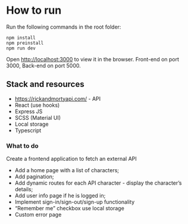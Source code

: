 # How to run
Run the following commands in the root folder:
```
npm install
npm preinstall
npm run dev
```
Open [http://localhost:3000](http://localhost:3000) to view it in the browser. Front-end on port 3000, Back-end on port 5000.

## Stack and resources

* https://rickandmortyapi.com/ - API
* React (use hooks)
* Express JS
* SCSS (Material UI)
* Local storage
* Typescript

### What to do

Create a frontend application to fetch an external API
* Add a home page with a list of characters;
* Add pagination;
* Add dynamic routes for each API character - display the character’s details;
* Add user info page if he is logged in;
* Implement sign-in/sign-out/sign-up functionality
* “Remember me” checkbox use local storage
* Custom error page